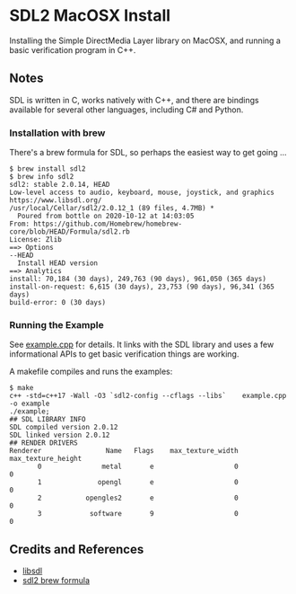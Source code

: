 # SDL2 MacOSX Install

Installing the Simple DirectMedia Layer library on MacOSX, and running a basic verification program in C++.

## Notes

SDL is written in C, works natively with C++, and there are bindings available for several other languages, including C# and Python.

### Installation with brew

There's a brew formula for SDL, so perhaps the easiest way to get going ...

```
$ brew install sdl2
$ brew info sdl2
sdl2: stable 2.0.14, HEAD
Low-level access to audio, keyboard, mouse, joystick, and graphics
https://www.libsdl.org/
/usr/local/Cellar/sdl2/2.0.12_1 (89 files, 4.7MB) *
  Poured from bottle on 2020-10-12 at 14:03:05
From: https://github.com/Homebrew/homebrew-core/blob/HEAD/Formula/sdl2.rb
License: Zlib
==> Options
--HEAD
  Install HEAD version
==> Analytics
install: 70,184 (30 days), 249,763 (90 days), 961,050 (365 days)
install-on-request: 6,615 (30 days), 23,753 (90 days), 96,341 (365 days)
build-error: 0 (30 days)
```

### Running the Example

See [example.cpp](./example.cpp) for details.
It links with the SDL library and uses a few informational APIs to get basic verification things are working.

A makefile compiles and runs the examples:

```
$ make
c++ -std=c++17 -Wall -O3 `sdl2-config --cflags --libs`    example.cpp   -o example
./example;
## SDL LIBRARY INFO
SDL compiled version 2.0.12
SDL linked version 2.0.12
## RENDER DRIVERS
Renderer                Name   Flags    max_texture_width   max_texture_height
       0               metal       e                    0                    0
       1              opengl       e                    0                    0
       2           opengles2       e                    0                    0
       3            software       9                    0                    0
```

## Credits and References

* [libsdl](https://www.libsdl.org/)
* [sdl2 brew formula](https://formulae.brew.sh/formula/sdl2)
